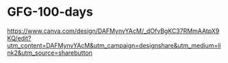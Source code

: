 # GFG-100-days
https://www.canva.com/design/DAFMynvYAcM/_dOfvBgKC37RMmAAtpX9KQ/edit?utm_content=DAFMynvYAcM&utm_campaign=designshare&utm_medium=link2&utm_source=sharebutton
